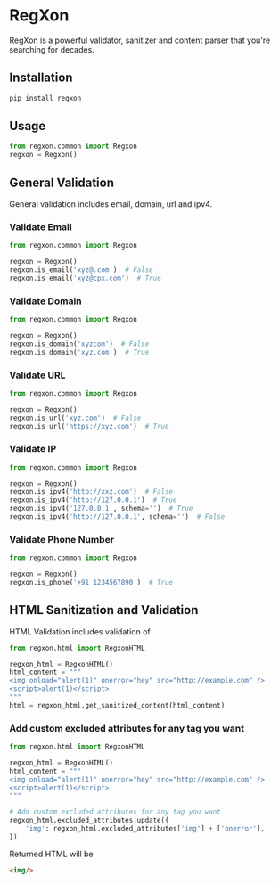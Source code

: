 # RegXon
RegXon is a powerful validator, sanitizer and content parser that you're searching for decades.

## Installation
```bash
pip install regxon
```

## Usage

```python
from regxon.common import Regxon
regxon = Regxon()
```
## General Validation
General validation includes email, domain, url and ipv4.

### Validate Email

```python
from regxon.common import Regxon

regxon = Regxon()
regxon.is_email('xyz@.com')  # False
regxon.is_email('xyz@cpx.com')  # True
```

### Validate Domain

```python
from regxon.common import Regxon

regxon = Regxon()
regxon.is_domain('xyzcom')  # False
regxon.is_domain('xyz.com')  # True
```

### Validate URL

```python
from regxon.common import Regxon

regxon = Regxon()
regxon.is_url('xyz.com')  # False
regxon.is_url('https://xyz.com')  # True
```

### Validate IP

```python
from regxon.common import Regxon

regxon = Regxon()
regxon.is_ipv4('http://xxz.com')  # False
regxon.is_ipv4('http://127.0.0.1')  # True
regxon.is_ipv4('127.0.0.1', schema='')  # True
regxon.is_ipv4('http://127.0.0.1', schema='')  # False
```

### Validate Phone Number

```python
from regxon.common import Regxon

regxon = Regxon()
regxon.is_phone('+91 1234567890')  # True
```

## HTML Sanitization and Validation
HTML Validation includes validation of

```python
from regxon.html import RegxonHTML

regxon_html = RegxonHTML()
html_content = """
<img onload="alert(1)" onerror="hey" src="http://example.com" />
<script>alert(1)</script>
"""
html = regxon_html.get_sanitized_content(html_content)
```

### Add custom excluded attributes for any tag you want

```python
from regxon.html import RegxonHTML

regxon_html = RegxonHTML()
html_content = """
<img onload="alert(1)" onerror="hey" src="http://example.com" />
<script>alert(1)</script>
"""

# Add custom excluded attributes for any tag you want
regxon_html.excluded_attributes.update({
    'img': regxon_html.excluded_attributes['img'] + ['onerror'],
})
```

Returned HTML will be
```html
<img/>
```